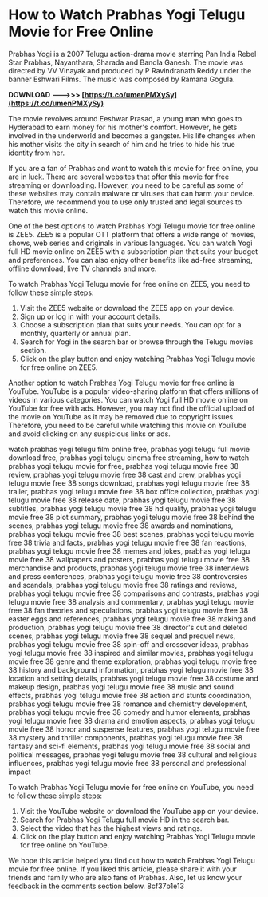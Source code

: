 # How to Watch Prabhas Yogi Telugu Movie for Free Online
 
Prabhas Yogi is a 2007 Telugu action-drama movie starring Pan India Rebel Star Prabhas, Nayanthara, Sharada and Bandla Ganesh. The movie was directed by VV Vinayak and produced by P Ravindranath Reddy under the banner Eshwari Films. The music was composed by Ramana Gogula.
 
**DOWNLOAD --->>> [https://t.co/umenPMXySy](https://t.co/umenPMXySy)**


 
The movie revolves around Eeshwar Prasad, a young man who goes to Hyderabad to earn money for his mother's comfort. However, he gets involved in the underworld and becomes a gangster. His life changes when his mother visits the city in search of him and he tries to hide his true identity from her.
 
If you are a fan of Prabhas and want to watch this movie for free online, you are in luck. There are several websites that offer this movie for free streaming or downloading. However, you need to be careful as some of these websites may contain malware or viruses that can harm your device. Therefore, we recommend you to use only trusted and legal sources to watch this movie online.
 
One of the best options to watch Prabhas Yogi Telugu movie for free online is ZEE5. ZEE5 is a popular OTT platform that offers a wide range of movies, shows, web series and originals in various languages. You can watch Yogi full HD movie online on ZEE5 with a subscription plan that suits your budget and preferences. You can also enjoy other benefits like ad-free streaming, offline download, live TV channels and more.
 
To watch Prabhas Yogi Telugu movie for free online on ZEE5, you need to follow these simple steps:
 
1. Visit the ZEE5 website or download the ZEE5 app on your device.
2. Sign up or log in with your account details.
3. Choose a subscription plan that suits your needs. You can opt for a monthly, quarterly or annual plan.
4. Search for Yogi in the search bar or browse through the Telugu movies section.
5. Click on the play button and enjoy watching Prabhas Yogi Telugu movie for free online on ZEE5.

Another option to watch Prabhas Yogi Telugu movie for free online is YouTube. YouTube is a popular video-sharing platform that offers millions of videos in various categories. You can watch Yogi full HD movie online on YouTube for free with ads. However, you may not find the official upload of the movie on YouTube as it may be removed due to copyright issues. Therefore, you need to be careful while watching this movie on YouTube and avoid clicking on any suspicious links or ads.
 
watch prabhas yogi telugu film online free,  prabhas yogi telugu full movie download free,  prabhas yogi telugu cinema free streaming,  how to watch prabhas yogi telugu movie for free,  prabhas yogi telugu movie free 38 review,  prabhas yogi telugu movie free 38 cast and crew,  prabhas yogi telugu movie free 38 songs download,  prabhas yogi telugu movie free 38 trailer,  prabhas yogi telugu movie free 38 box office collection,  prabhas yogi telugu movie free 38 release date,  prabhas yogi telugu movie free 38 subtitles,  prabhas yogi telugu movie free 38 hd quality,  prabhas yogi telugu movie free 38 plot summary,  prabhas yogi telugu movie free 38 behind the scenes,  prabhas yogi telugu movie free 38 awards and nominations,  prabhas yogi telugu movie free 38 best scenes,  prabhas yogi telugu movie free 38 trivia and facts,  prabhas yogi telugu movie free 38 fan reactions,  prabhas yogi telugu movie free 38 memes and jokes,  prabhas yogi telugu movie free 38 wallpapers and posters,  prabhas yogi telugu movie free 38 merchandise and products,  prabhas yogi telugu movie free 38 interviews and press conferences,  prabhas yogi telugu movie free 38 controversies and scandals,  prabhas yogi telugu movie free 38 ratings and reviews,  prabhas yogi telugu movie free 38 comparisons and contrasts,  prabhas yogi telugu movie free 38 analysis and commentary,  prabhas yogi telugu movie free 38 fan theories and speculations,  prabhas yogi telugu movie free 38 easter eggs and references,  prabhas yogi telugu movie free 38 making and production,  prabhas yogi telugu movie free 38 director's cut and deleted scenes,  prabhas yogi telugu movie free 38 sequel and prequel news,  prabhas yogi telugu movie free 38 spin-off and crossover ideas,  prabhas yogi telugu movie free 38 inspired and similar movies,  prabhas yogi telugu movie free 38 genre and theme exploration,  prabhas yogi telugu movie free 38 history and background information,  prabhas yogi telugu movie free 38 location and setting details,  prabhas yogi telugu movie free 38 costume and makeup design,  prabhas yogi telugu movie free 38 music and sound effects,  prabhas yogi telugu movie free 38 action and stunts coordination,  prabhas yogi telugu movie free 38 romance and chemistry development,  prabhas yogi telugu movie free 38 comedy and humor elements,  prabhas yogi telugu movie free 38 drama and emotion aspects,  prabhas yogi telugu movie free 38 horror and suspense features,  prabhas yogi telugu movie free 38 mystery and thriller components,  prabhas yogi telugu movie free 38 fantasy and sci-fi elements,  prabhas yogi telugu movie free 38 social and political messages,  prabhas yogi telugu movie free 38 cultural and religious influences,  prabhas yogi telugu movie free 38 personal and professional impact
 
To watch Prabhas Yogi Telugu movie for free online on YouTube, you need to follow these simple steps:

1. Visit the YouTube website or download the YouTube app on your device.
2. Search for Prabhas Yogi Telugu full movie HD in the search bar.
3. Select the video that has the highest views and ratings.
4. Click on the play button and enjoy watching Prabhas Yogi Telugu movie for free online on YouTube.

We hope this article helped you find out how to watch Prabhas Yogi Telugu movie for free online. If you liked this article, please share it with your friends and family who are also fans of Prabhas. Also, let us know your feedback in the comments section below.
 8cf37b1e13
 
